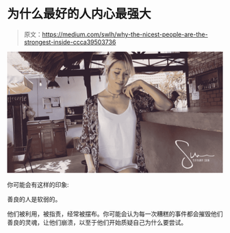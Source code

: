# 为什么最好的人内心最强大

> 原文：<https://medium.com/swlh/why-the-nicest-people-are-the-strongest-inside-ccca39503736>

![](img/3222f11678537ef3f88b93390458e3f1.png)

你可能会有这样的印象:

善良的人是软弱的。

他们被利用，被指责，经常被摆布。你可能会认为每一次糟糕的事件都会摧毁他们善良的灵魂，让他们崩溃，以至于他们开始质疑自己为什么要尝试。